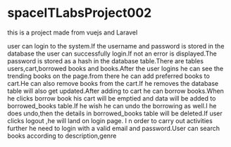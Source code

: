 # spaceITLabsProject002
this is a project made from vuejs and Laravel

user can login to the system.If the username and password is stored in the database the user can successfully login.If not an error is displayed.The password is stored as a hash in the database table.There are  tables users,cart,borrowed books and books.After the user logins he can see the trending books on the page.from there he can add preferred books to cart.He can also remove books from the cart.If he removes the database table will also get updated.After adding to cart he can borrow books.When he clicks borrow book his cart will be emptied and data will be added to borrowed_books table.If he wish he can undo the borrowing as well.I he does undo,then the details in borrowed_books table will be deleted.If user clicks logout ,he will land on login page. I n order to carry out activities further he need to login with a valid email and password.User can search books according to description,genre

